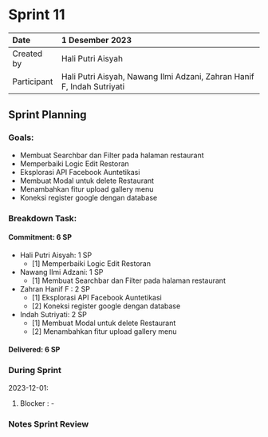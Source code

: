 # Sprint 11

|Date|1 Desember 2023|
| :- | :- |
|Created by|Hali Putri Aisyah|
|Participant|Hali Putri Aisyah, Nawang Ilmi Adzani, Zahran Hanif F, Indah Sutriyati|
## Sprint Planning
### Goals:
- Membuat Searchbar dan Filter pada halaman restaurant
- Memperbaiki Logic Edit Restoran
- Eksplorasi API Facebook Auntetikasi
- Membuat Modal untuk delete Restaurant
- Menambahkan fitur upload gallery menu
- Koneksi register google dengan database
### Breakdown Task:
#### Commitment: 6 SP
- Hali Putri Aisyah: 1 SP
  - [1] Memperbaiki Logic Edit Restoran
- Nawang Ilmi Adzani: 1 SP
  - [1] Membuat Searchbar dan Filter pada halaman restaurant
- Zahran Hanif F : 2 SP
  - [1] Eksplorasi API Facebook Auntetikasi
  - [2] Koneksi register google dengan database
- Indah Sutriyati: 2 SP
  - [1] Membuat Modal untuk delete Restaurant
  - [2] Menambahkan fitur upload gallery menu
#### Delivered:	 6 SP
### During Sprint
2023-12-01:

1. Blocker : -

### Notes Sprint Review


